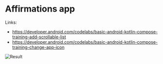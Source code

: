 # Affirmations app

Links:

- https://developer.android.com/codelabs/basic-android-kotlin-compose-training-add-scrollable-list
- https://developer.android.com/codelabs/basic-android-kotlin-compose-training-change-app-icon

![Result](result/result.gif)
